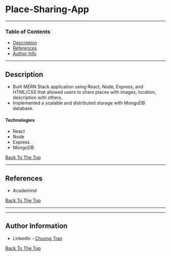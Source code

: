 # Place-Sharing-App


---

### Table of Contents

- [Description](#description)
- [References](#references)
- [Author Info](#author-info)

---

## Description

- Built MERN Stack application using React, Node, Express, and HTML/CSS that allowed users to share places with images, location, description with others.
- Implemented a scalable and distributed storage with MongoDB database.


#### Technologies

- React
- Node
- Express
- MongoDB

[Back To The Top](#Place-Sharing-App)

---


## References
-  Academind

[Back To The Top](#Place-Sharing-App)

---


---

## Author Information

- Linkedln - [Chuong Tran](https://www.linkedin.com/in/chuongtran2001/)

[Back To The Top](#Place-Sharing-App)
